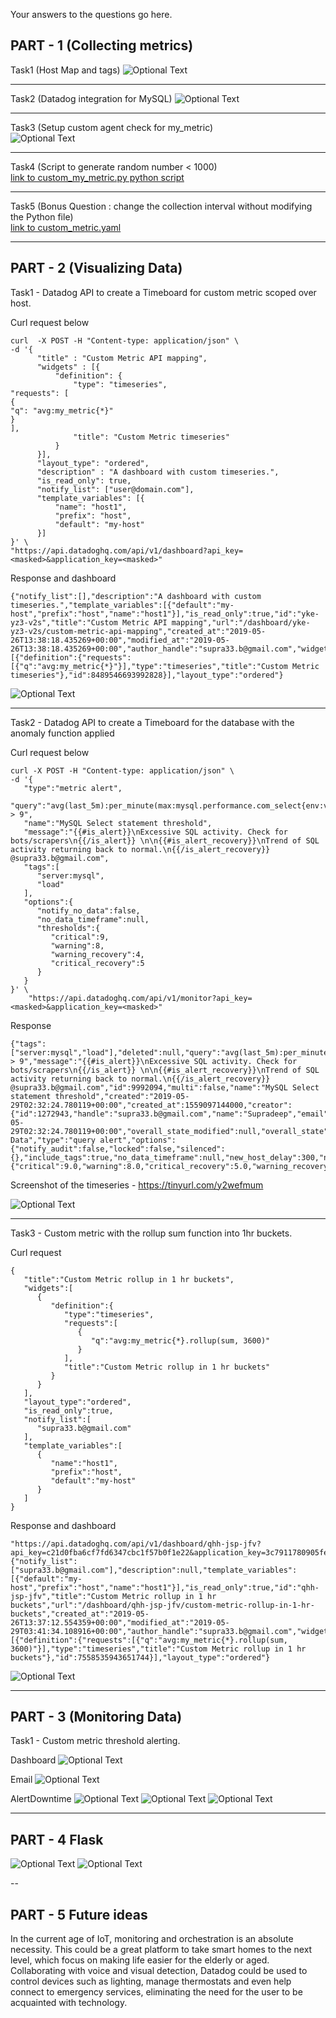 Your answers to the questions go here.

<h2>PART - 1 (Collecting metrics)</h2>

Task1 (Host Map and tags)
![Optional Text](../master/images/host-mapping.png)

---

Task2 (Datadog integration for MySQL)
![Optional Text](../master/images/sql_integration.png)

---

Task3 (Setup custom agent check for my_metric) <br/> 
![Optional Text](../master/images/custom_metric_collection.png)

---

Task4 (Script to generate random number < 1000) <br/>
[link to custom_my_metric.py python script](../master/script/checks.d/custom_my_metric.py)

---

Task5 (Bonus Question : change the collection interval without modifying the Python file) <br/>
[link to custom_metric.yaml](../master/script/conf.d/custom_my_metric.yaml)

---

<h2>PART - 2 (Visualizing Data)</h2>

Task1 - Datadog API to create a Timeboard for custom metric scoped over host.

Curl request below
```
curl  -X POST -H "Content-type: application/json" \
-d '{
      "title" : "Custom Metric API mapping",
      "widgets" : [{
          "definition": {
              "type": "timeseries",
"requests": [
{
"q": "avg:my_metric{*}"
}
],
              "title": "Custom Metric timeseries"
          }
      }],
      "layout_type": "ordered",
      "description" : "A dashboard with custom timeseries.",
      "is_read_only": true,
      "notify_list": ["user@domain.com"],
      "template_variables": [{
          "name": "host1",
          "prefix": "host",
          "default": "my-host"
      }]
}' \
"https://api.datadoghq.com/api/v1/dashboard?api_key=<masked>&application_key=<masked>" 
```

Response and dashboard
```
{"notify_list":[],"description":"A dashboard with custom timeseries.","template_variables":[{"default":"my-host","prefix":"host","name":"host1"}],"is_read_only":true,"id":"yke-yz3-v2s","title":"Custom Metric API mapping","url":"/dashboard/yke-yz3-v2s/custom-metric-api-mapping","created_at":"2019-05-26T13:38:18.435269+00:00","modified_at":"2019-05-26T13:38:18.435269+00:00","author_handle":"supra33.b@gmail.com","widgets":[{"definition":{"requests":[{"q":"avg:my_metric{*}"}],"type":"timeseries","title":"Custom Metric timeseries"},"id":8489546693992828}],"layout_type":"ordered"} 
```
![Optional Text](../master/API_custom_metric_mapping.png)

---

Task2 - Datadog API to create a Timeboard for the database with the anomaly function applied

Curl request below
```
curl -X POST -H "Content-type: application/json" \
-d '{  
   "type":"metric alert",
   "query":"avg(last_5m):per_minute(max:mysql.performance.com_select{env:vagrant}) > 9",
   "name":"MySQL Select statement threshold",
   "message":"{{#is_alert}}\nExcessive SQL activity. Check for bots/scrapers\n{{/is_alert}} \n\n{{#is_alert_recovery}}\nTrend of SQL activity returning back to normal.\n{{/is_alert_recovery}}  @supra33.b@gmail.com",
   "tags":[  
      "server:mysql",
      "load"
   ],
   "options":{  
      "notify_no_data":false,
      "no_data_timeframe":null,
      "thresholds":{  
         "critical":9,
         "warning":8,
         "warning_recovery":4,
         "critical_recovery":5
      }
   }
}' \
    "https://api.datadoghq.com/api/v1/monitor?api_key=<masked>&application_key=<masked>"
```
Response
```
{"tags":["server:mysql","load"],"deleted":null,"query":"avg(last_5m):per_minute(max:mysql.performance.com_select{env:vagrant}) > 9","message":"{{#is_alert}}\nExcessive SQL activity. Check for bots/scrapers\n{{/is_alert}} \n\n{{#is_alert_recovery}}\nTrend of SQL activity returning back to normal.\n{{/is_alert_recovery}}  @supra33.b@gmail.com","id":9992094,"multi":false,"name":"MySQL Select statement threshold","created":"2019-05-29T02:32:24.780119+00:00","created_at":1559097144000,"creator":{"id":1272943,"handle":"supra33.b@gmail.com","name":"Supradeep","email":"supra33.b@gmail.com"},"org_id":299890,"modified":"2019-05-29T02:32:24.780119+00:00","overall_state_modified":null,"overall_state":"No Data","type":"query alert","options":{"notify_audit":false,"locked":false,"silenced":{},"include_tags":true,"no_data_timeframe":null,"new_host_delay":300,"notify_no_data":false,"thresholds":{"critical":9.0,"warning":8.0,"critical_recovery":5.0,"warning_recovery":4.0}}} 
```

Screenshot of the timeseries - https://tinyurl.com/y2wefmum

![Optional Text](../master/mysql-datadoghq-anomaly_reporting.png)

---
Task3 - Custom metric with the rollup sum function into 1hr buckets.

Curl request
```
{  
   "title":"Custom Metric rollup in 1 hr buckets",
   "widgets":[  
      {  
         "definition":{  
            "type":"timeseries",
            "requests":[  
               {  
                  "q":"avg:my_metric{*}.rollup(sum, 3600)"
               }
            ],
            "title":"Custom Metric rollup in 1 hr buckets"
         }
      }
   ],
   "layout_type":"ordered",
   "is_read_only":true,
   "notify_list":[  
      "supra33.b@gmail.com"
   ],
   "template_variables":[  
      {  
         "name":"host1",
         "prefix":"host",
         "default":"my-host"
      }
   ]
}
```
Response and dashboard
```
"https://api.datadoghq.com/api/v1/dashboard/qhh-jsp-jfv?api_key=c21d0fba6cf7fd6347cbc1f57b0f1e22&application_key=3c7911780905fefea18aab8f47d7099328bb1d51"
{"notify_list":["supra33.b@gmail.com"],"description":null,"template_variables":[{"default":"my-host","prefix":"host","name":"host1"}],"is_read_only":true,"id":"qhh-jsp-jfv","title":"Custom Metric rollup in 1 hr buckets","url":"/dashboard/qhh-jsp-jfv/custom-metric-rollup-in-1-hr-buckets","created_at":"2019-05-26T13:37:12.554359+00:00","modified_at":"2019-05-29T03:41:34.108916+00:00","author_handle":"supra33.b@gmail.com","widgets":[{"definition":{"requests":[{"q":"avg:my_metric{*}.rollup(sum, 3600)"}],"type":"timeseries","title":"Custom Metric rollup in 1 hr buckets"},"id":7558535943651744}],"layout_type":"ordered"}
```
![Optional Text](../master/API_custom_metric_1hr_rollup.png)

---

<h2>PART - 3 (Monitoring Data)</h2>

Task1 - Custom metric threshold alerting.

Dashboard
![Optional Text](../master/custom_threshold_reporting.png)

Email
![Optional Text](../master/images/email_custom_threshold.png)

AlertDowntime
![Optional Text](../master/images/weekday_alert_mute.png)
![Optional Text](../master/images/weekend_alert_mute.png)
![Optional Text](../master/images/downtime_notification.png)

---

<h2>PART - 4 Flask</h2>

![Optional Text](../master/images/flask_request_response_stats.png)
![Optional Text](../master/images/flask-apm-service.png)

--

<h2>PART - 5 Future ideas</h2>

In the current age of IoT, monitoring and orchestration is an absolute necessity. This could be a great platform to take smart homes to the next level, which focus on making life easier for the elderly or aged. Collaborating with voice and visual detection, Datadog could be used to control devices such as lighting, manage thermostats and even help connect to emergency services, eliminating the need for the user to be acquainted with technology.

